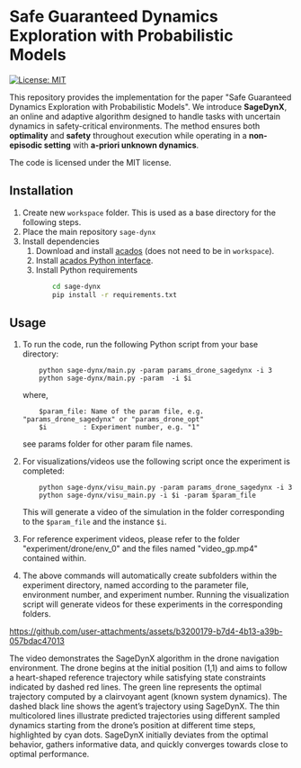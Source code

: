 # Safe Guaranteed Dynamics Exploration with Probabilistic Models

[![License: MIT](https://img.shields.io/badge/License-MIT-yellow.svg)](https://opensource.org/licenses/MIT)

This repository provides the implementation for the paper "Safe Guaranteed Dynamics Exploration with Probabilistic Models". We introduce **SageDynX**, an online and adaptive algorithm designed to handle tasks with uncertain dynamics in safety-critical environments. The method ensures both **optimality** and **safety** throughout execution while operating in a **non-episodic setting** with **a-priori unknown dynamics**.

The code is licensed under the MIT license.

## Installation

1. Create new `workspace` folder. This is used as a base directory for the following steps.
2. Place the main repository `sage-dynx`
3. Install dependencies
    1. Download and install [acados](https://docs.acados.org/installation/) (does not need to be in `workspace`).
    2. Install [acados Python interface](https://docs.acados.org/python_interface/index.html).
    3. Install Python requirements
        ```bash
            cd sage-dynx
            pip install -r requirements.txt
        ```

## Usage

1. To run the code, run the following Python script from your base directory:

    ```
        python sage-dynx/main.py -param params_drone_sagedynx -i 3
        python sage-dynx/main.py -param  -i $i

    ```
    where,
    ```
        $param_file: Name of the param file, e.g. "params_drone_sagedynx" or "params_drone_opt"
        $i         : Experiment number, e.g. "1"
    ```
    see params folder for other param file names.

1. For visualizations/videos use the following script once the experiment is completed:

    ```
        python sage-dynx/visu_main.py -param params_drone_sagedynx -i 3
        python sage-dynx/visu_main.py -i $i -param $param_file
    ```
    This will generate a video of the simulation in the folder corresponding to the `$param_file` and the instance `$i`.


1. For reference experiment videos, please refer to the folder "experiment/drone/env_0" and the files named "video_gp.mp4" contained within.


1. The above commands will automatically create subfolders within the experiment directory, named according to the parameter file, environment number, and experiment number. Running the visualization script will generate videos for these experiments in the corresponding folders.

https://github.com/user-attachments/assets/b3200179-b7d4-4b13-a39b-057bdac47013

The video demonstrates the SageDynX algorithm in the drone navigation environment. The drone begins at the initial position (1,1) and aims to follow a heart-shaped reference trajectory while satisfying state constraints indicated by dashed red lines. The green line represents the optimal trajectory computed by a clairvoyant agent (known system dynamics). The dashed black line shows the agent’s trajectory using SageDynX. The thin multicolored lines illustrate predicted trajectories using different sampled dynamics starting from the drone’s position at different time steps, highlighted by cyan dots. SageDynX initially deviates from the optimal behavior, gathers informative data, and quickly converges towards close to optimal performance.
